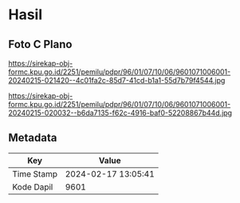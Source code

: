 # Hasil

## Foto C Plano

https://sirekap-obj-formc.kpu.go.id/2251/pemilu/pdpr/96/01/07/10/06/9601071006001-20240215-021420--4c01fa2c-85d7-41cd-b1a1-55d7b79f4544.jpg

https://sirekap-obj-formc.kpu.go.id/2251/pemilu/pdpr/96/01/07/10/06/9601071006001-20240215-020032--b6da7135-f62c-4916-baf0-52208867b44d.jpg


## Metadata

| Key        | Value               |
| ---------- | ------------------- |
| Time Stamp | 2024-02-17 13:05:41 |
| Kode Dapil | 9601                |



